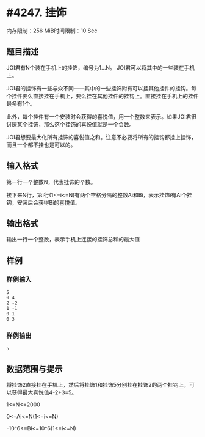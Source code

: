 # #4247. 挂饰

内存限制：256 MiB时间限制：10 Sec

## 题目描述

JOI君有N个装在手机上的挂饰，编号为1...N。 JOI君可以将其中的一些装在手机上。

JOI君的挂饰有一些与众不同&mdash;&mdash;其中的一些挂饰附有可以挂其他挂件的挂钩。每个挂件要么直接挂在手机上，要么挂在其他挂件的挂钩上。直接挂在手机上的挂件最多有1个。

此外，每个挂件有一个安装时会获得的喜悦值，用一个整数来表示。如果JOI君很讨厌某个挂饰，那么这个挂饰的喜悦值就是一个负数。

JOI君想要最大化所有挂饰的喜悦值之和。注意不必要将所有的挂钩都挂上挂饰，而且一个都不挂也是可以的。

## 输入格式

第一行一个整数N，代表挂饰的个数。

接下来N行，第i行(1<=i<=N)有两个空格分隔的整数Ai和Bi，表示挂饰i有Ai个挂钩，安装后会获得Bi的喜悦值。 

## 输出格式

输出一行一个整数，表示手机上连接的挂饰总和的最大值

## 样例

### 样例输入

    
    5
    0 4
    2 -2
    1 -1
    0 1
    0 3
    

### 样例输出

    
    5
    

## 数据范围与提示

将挂饰2直接挂在手机上，然后将挂饰1和挂饰5分别挂在挂饰2的两个挂钩上，可以获得最大喜悦值4-2+3=5。

1<=N<=2000

0<=Ai<=N(1<=i<=N)

-10^6<=Bi<=10^6(1<=i<=N)
